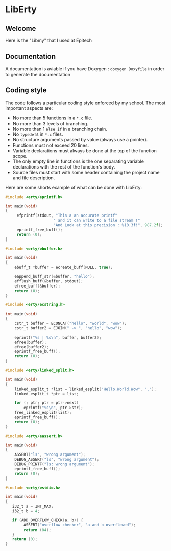 # LibErty

## Welcome

Here is the "Libmy" that I used at Epitech

## Documentation

A documentation is aviable if you have Doxygen : `doxygen Doxyfile` in order to
generate the documentation

## Coding style

The code follows a particular coding style enforced by my school. The most
important aspects are:
- No more than 5 functions in a `*.c` file.
- No more than 3 levels of branching.
- No more than 1 `else if` in a branching chain.
- No `typedef`s in `*.c` files.
- No structure arguments passed by value (always use a pointer).
- Functions must not exceed 20 lines.
- Variable declarations must always be done at the top of the function scope.
- The only empty line in functions is the one separating variable declarations
  with the rest of the function's body.
- Source files must start with some header containing the project name and file
  description.

Here are some shorts example of what can be done with LibErty:

```c
#include <erty/eprintf.h>

int main(void)
{
     efprintf(stdout, "This a an accurate printf"
                     " and it can write to a file stream !"
                     "And Look at this precision : %10.3f!", 987.2f);
     eprintf_free_buff();
     return (0);
}
```

```c
#include <erty/ebuffer.h>

int main(void)
{
    ebuff_t *buffer = ecreate_buff(NULL, true);

    eappend_buff_str(&buffer, "hello");
    efflush_buff(&buffer, stdout);
    efree_buff(&buffer);
    return (0);
}
```

```c
#include <erty/ecstring.h>

int main(void)
{
    cstr_t buffer = ECONCAT("hello", "world", "wow");
    cstr_t buffer2 = EJOIN(" -> ", "hello", "wow");

    eprintf("%s | %s\n", buffer, buffer2);
    efree(buffer);
    efree(buffer2);
    eprintf_free_buff();
    return (0);
}
```

```c
#include <erty/linked_split.h>

int main(void)
{
    linked_esplit_t *list = linked_esplit("Hello.World.Wow", ".");
    linked_esplit_t *ptr = list;

    for (; ptr; ptr = ptr->next)
        eprintf("%s\n", ptr->str);
    free_linked_esplit(list);
    eprintf_free_buff();
    return (0);
}
```

```c
#include <erty/eassert.h>

int main(void)
{
    ASSERT("ls", "wrong argument");
    DEBUG_ASSERT("ls", "wrong argument");
    DEBUG_PRINTF("ls: wrong argument");
    eprintf_free_buff();
    return (0);
}
```

```c
#include <erty/estdio.h>

int main(void)
{
   i32_t a = INT_MAX;
   i32_t b = 4;

   if (ADD_OVERFLOW_CHECK(a, b)) {
        ASSERT("overflow checker", "a and b overflowed");
        return (84);
   }
   return (0);
}
```
